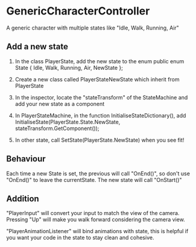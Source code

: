 # GenericCharacterController

A generic character with multiple states like "Idle, Walk, Running, Air"

## Add a new state

1) In the class PlayerState, add the new state to the enum
 public enum State { Idle, Walk, Running, Air, NewState };
 
2) Create a new class called PlayerStateNewState which inherit from PlayerState
 
3) In the inspector, locate the "stateTransform" of the StateMachine and add your new state
 as a component
 
4) In PlayerStateMachine, in the function InitialiseStateDictionary(), add
InitialiseState(PlayerState.State.NewState, stateTransform.GetComponent<PlayerStateNewState>());

5) In other state, call SetState(PlayerState.NewState) when you see fit!

## Behaviour

Each time a new State is set, the previous will call "OnEnd()", so don't use "OnEnd()" to leave the currentState.
The new state will call "OnStart()"


## Addition

"PlayerInput" will convert your input to match the view of the camera. Pressing "Up" will make you walk forward
considering the camera view.

"PlayerAnimationListener" will bind animations with state, this is helpful if you want your code in the state to stay
clean and cohesive.
